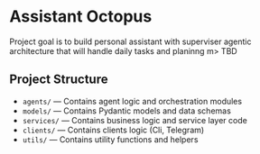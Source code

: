 # Assistant Octopus

Project goal is to build personal assistant with superviser agentic architecture that will handle daily tasks and planinng m>
TBD

## Project Structure

- `agents/`   — Contains agent logic and orchestration modules
- `models/`   — Contains Pydantic models and data schemas
- `services/` — Contains business logic and service layer code
- `clients/`  — Contains clients logic (Cli, Telegram)
- `utils/`    — Contains utility functions and helpers
